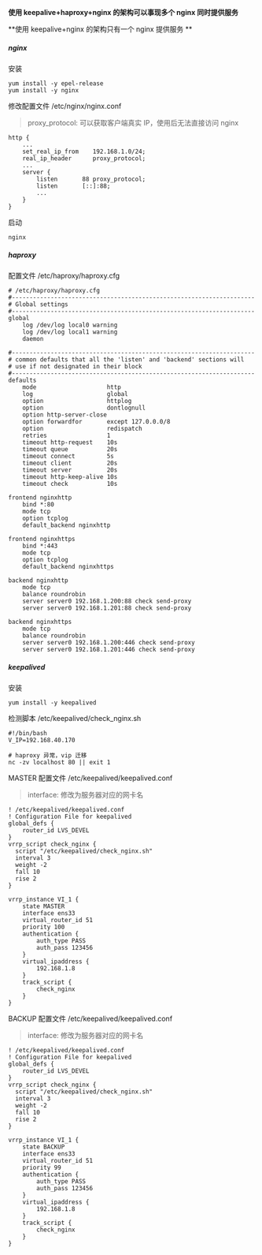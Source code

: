 **使用 keepalive+haproxy+nginx 的架构可以事现多个 nginx 同时提供服务**

**使用 keepalive+nginx 的架构只有一个 nginx 提供服务 **

##### nginx

安装

```
yum install -y epel-release
yum install -y nginx
```

修改配置文件 /etc/nginx/nginx.conf

> proxy_protocol: 可以获取客户端真实 IP，使用后无法直接访问 nginx

```
http {
    ...
    set_real_ip_from    192.168.1.0/24;
    real_ip_header      proxy_protocol;
	...
    server {
        listen       88 proxy_protocol;
        listen       [::]:88;
        ...
    }
}
```

启动

```
nginx
```



##### haproxy

配置文件 /etc/haproxy/haproxy.cfg

```shell
# /etc/haproxy/haproxy.cfg
#---------------------------------------------------------------------
# Global settings
#---------------------------------------------------------------------
global
    log /dev/log local0 warning
    log /dev/log local1 warning
    daemon

#---------------------------------------------------------------------
# common defaults that all the 'listen' and 'backend' sections will
# use if not designated in their block
#---------------------------------------------------------------------
defaults
    mode                    http
    log                     global
    option                  httplog
    option                  dontlognull
    option http-server-close
    option forwardfor       except 127.0.0.0/8
    option                  redispatch
    retries                 1
    timeout http-request    10s
    timeout queue           20s
    timeout connect         5s
    timeout client          20s
    timeout server          20s
    timeout http-keep-alive 10s
    timeout check           10s

frontend nginxhttp
    bind *:80
    mode tcp
    option tcplog
    default_backend nginxhttp
	
frontend nginxhttps
    bind *:443
    mode tcp
    option tcplog
    default_backend nginxhttps

backend nginxhttp
    mode tcp
    balance roundrobin
    server server0 192.168.1.200:88 check send-proxy
    server server0 192.168.1.201:88 check send-proxy
	
backend nginxhttps
    mode tcp
    balance roundrobin
    server server0 192.168.1.200:446 check send-proxy
    server server0 192.168.1.201:446 check send-proxy
```



##### keepalived

安装

```
yum install -y keepalived
```

检测脚本 /etc/keepalived/check_nginx.sh
```
#!/bin/bash
V_IP=192.168.40.170

# haproxy 异常，vip 迁移
nc -zv localhost 80 || exit 1
```

MASTER 配置文件 /etc/keepalived/keepalived.conf

> interface: 修改为服务器对应的网卡名

```
! /etc/keepalived/keepalived.conf
! Configuration File for keepalived
global_defs {
    router_id LVS_DEVEL
}
vrrp_script check_nginx {
  script "/etc/keepalived/check_nginx.sh"
  interval 3
  weight -2
  fall 10
  rise 2
}

vrrp_instance VI_1 {
    state MASTER
    interface ens33
    virtual_router_id 51
    priority 100
    authentication {
        auth_type PASS
        auth_pass 123456
    }
    virtual_ipaddress {
        192.168.1.8
    }
    track_script {
        check_nginx
    }
}
```

BACKUP 配置文件 /etc/keepalived/keepalived.conf

> interface: 修改为服务器对应的网卡名

```
! /etc/keepalived/keepalived.conf
! Configuration File for keepalived
global_defs {
    router_id LVS_DEVEL
}
vrrp_script check_nginx {
  script "/etc/keepalived/check_nginx.sh"
  interval 3
  weight -2
  fall 10
  rise 2
}

vrrp_instance VI_1 {
    state BACKUP
    interface ens33
    virtual_router_id 51
    priority 99
    authentication {
        auth_type PASS
        auth_pass 123456
    }
    virtual_ipaddress {
        192.168.1.8
    }
    track_script {
        check_nginx
    }
}
```
